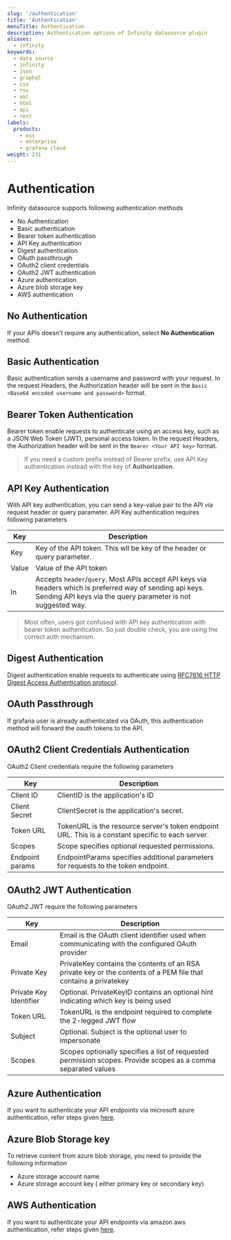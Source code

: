 ```yaml
---
slug: '/authentication'
title: 'Authentication'
menuTitle: Authentication
description: Authentication options of Infinity datasource plugin
aliases:
  - infinity
keywords:
  - data source
  - infinity
  - json
  - graphql
  - csv
  - tsv
  - xml
  - html
  - api
  - rest
labels:
  products:
    - oss
    - enterprise
    - grafana cloud
weight: 231
---
```


# Authentication

Infinity datasource supports following authentication methods

- No Authentication
- Basic authentication
- Bearer token authentication
- API Key authentication
- Digest authentication
- OAuth passthrough
- OAuth2 client credentials
- OAuth2 JWT authentication
- Azure authentication
- Azure blob storage key
- AWS authentication

## No Authentication

If your APIs doesn't require any authentication, select **No Authentication** method.

## Basic Authentication

Basic authentication sends a username and password with your request. In the request Headers, the Authorization header will be sent in the `Basic <Base64 encoded username and password>` format.

## Bearer Token Authentication

Bearer token enable requests to authenticate using an access key, such as a JSON Web Token (JWT), personal access token. In the request Headers, the Authorization header will be sent in the `Bearer <Your API key>` format.

> If you need a custom prefix instead of Bearer prefix, use API Key authentication instead with the key of **Authorization**.

## API Key Authentication

With API key authentication, you can send a key-value pair to the API via request header or query parameter. API Key authentication requires following parameters

| Key   | Description                                                                                                                                                                |
| ----- | -------------------------------------------------------------------------------------------------------------------------------------------------------------------------- |
| Key   | Key of the API token. This wll be key of the header or query parameter.                                                                                                    |
| Value | Value of the API token                                                                                                                                                     |
| In    | Accepts `header`/`query`. Most APIs accept API keys via headers which is preferred way of sending api keys. Sending API keys via the query parameter is not suggested way. |

> Most often, users got confused with API key authentication with bearer token authentication. So just double check, you are using the correct auth mechanism.

## Digest Authentication

Digest authentication enable requests to authenticate using [RFC7616 HTTP Digest Access Authentication protocol](https://www.rfc-editor.org/rfc/rfc7616.txt).

## OAuth Passthrough

If grafana user is already authenticated via OAuth, this authentication method will forward the oauth tokens to the API.

## OAuth2 Client Credentials Authentication

OAuth2 Client credentials require the following parameters

| Key             | Description                                                                                       |
| --------------- | ------------------------------------------------------------------------------------------------- |
| Client ID       | ClientID is the application's ID                                                                  |
| Client Secret   | ClientSecret is the application's secret.                                                         |
| Token URL       | TokenURL is the resource server's token endpoint URL. This is a constant specific to each server. |
| Scopes          | Scope specifies optional requested permissions.                                                   |
| Endpoint params | EndpointParams specifies additional parameters for requests to the token endpoint.                |

## OAuth2 JWT Authentication

OAuth2 JWT require the following parameters

| Key                    | Description                                                                                                     |
| ---------------------- | --------------------------------------------------------------------------------------------------------------- |
| Email                  | Email is the OAuth client identifier used when communicating with the configured OAuth provider                 |
| Private Key            | PrivateKey contains the contents of an RSA private key or the contents of a PEM file that contains a privatekey |
| Private Key Identifier | Optional. PrivateKeyID contains an optional hint indicating which key is being used                             |
| Token URL              | TokenURL is the endpoint required to complete the 2-legged JWT flow                                             |
| Subject                | Optional. Subject is the optional user to impersonate                                                           |
| Scopes                 | Scopes optionally specifies a list of requested permission scopes. Provide scopes as a comma separated values   |

## Azure Authentication

If you want to authenticate your API endpoints via microsoft azure authentication, refer steps given [here](/docs/azure-authentication).

## Azure Blob Storage key

To retrieve content from azure blob storage, you need to provide the following information

- Azure storage account name
- Azure storage account key ( either primary key or secondary key)

## AWS Authentication

If you want to authenticate your API endpoints via amazon aws authentication, refer steps given [here](/docs/aws-authentication).
